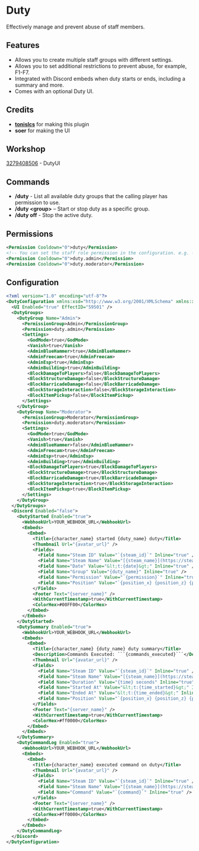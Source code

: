 ﻿# Duty  
Effectively manage and prevent abuse of staff members.

## Features
* Allows you to create multiple staff groups with different settings.
* Allows you to set additional restrictions to prevent abuse, for example, F1-F7.
* Integrated with Discord embeds when duty starts or ends, including a summary and more.
* Comes with an optional Duty UI.

## Credits
* **[tonislcs](https://github.com/tonislcs)** for making this plugin
* **soer** for making the UI

## Workshop
[3279408506](https://steamcommunity.com/sharedfiles/filedetails/?id=3279408506) - DutyUI

## Commands
* **/duty** - List all available duty groups that the calling player has permission to use.
* **/duty \<group\>** – Start or stop duty as a specific group.
* **/duty off** - Stop the active duty.

## Permissions
```xml
<Permission Cooldown="0">duty</Permission>
<!-- You can set the staff role permission in the configuration. e.g. -->
<Permission Cooldown="0">duty.admin</Permission>
<Permission Cooldown="0">duty.moderator</Permission>
```

## Configuration
```xml
<?xml version="1.0" encoding="utf-8"?>
<DutyConfiguration xmlns:xsd="http://www.w3.org/2001/XMLSchema" xmlns:xsi="http://www.w3.org/2001/XMLSchema-instance">
  <UI Enabled="true" EffectID="59501" />
  <DutyGroups>
    <DutyGroup Name="Admin">
      <PermissionGroup>Admin</PermissionGroup>
      <Permission>duty.admin</Permission>
      <Settings>
        <GodMode>true</GodMode>
        <Vanish>true</Vanish>
        <AdminBlueHammer>true</AdminBlueHammer>
        <AdminFreecam>true</AdminFreecam>
        <AdminEsp>true</AdminEsp>
        <AdminBuilding>true</AdminBuilding>
        <BlockDamageToPlayers>false</BlockDamageToPlayers>
        <BlockStructureDamage>false</BlockStructureDamage>
        <BlockBarricadeDamage>false</BlockBarricadeDamage>
        <BlockStorageInteraction>false</BlockStorageInteraction>
        <BlockItemPickup>false</BlockItemPickup>
      </Settings>
    </DutyGroup>
    <DutyGroup Name="Moderator">
      <PermissionGroup>Moderator</PermissionGroup>
      <Permission>duty.moderator</Permission>
      <Settings>
        <GodMode>true</GodMode>
        <Vanish>true</Vanish>
        <AdminBlueHammer>false</AdminBlueHammer>
        <AdminFreecam>true</AdminFreecam>
        <AdminEsp>true</AdminEsp>
        <AdminBuilding>true</AdminBuilding>
        <BlockDamageToPlayers>true</BlockDamageToPlayers>
        <BlockStructureDamage>true</BlockStructureDamage>
        <BlockBarricadeDamage>true</BlockBarricadeDamage>
        <BlockStorageInteraction>true</BlockStorageInteraction>
        <BlockItemPickup>true</BlockItemPickup>
      </Settings>
    </DutyGroup>
  </DutyGroups>
  <Discord Enabled="false">
    <DutyStarted Enabled="true">
      <WebhookUrl>YOUR_WEBHOOK_URL</WebhookUrl>
      <Embeds>
        <Embed>
          <Title>{character_name} started {duty_name} duty</Title>
          <Thumbnail Url="{avatar_url}" />
          <Fields>
            <Field Name="Steam ID" Value="`{steam_id}`" Inline="true" />
            <Field Name="Steam Name" Value="[{steam_name}](https://steamcommunity.com/profiles/{steam_id})" Inline="true" />
            <Field Name="Date" Value="&lt;t:{date}&gt;" Inline="true" />
            <Field Name="Group" Value="{duty_name}" Inline="true" />
            <Field Name="Permission" Value="`{permission}`" Inline="true" />
            <Field Name="Position" Value="`{position_x} {position_z} {position_y}`" Inline="true" />
          </Fields>
          <Footer Text="{server_name}" />
          <WithCurrentTimestamp>true</WithCurrentTimestamp>
          <ColorHex>#00FF00</ColorHex>
        </Embed>
      </Embeds>
    </DutyStarted>
    <DutySummary Enabled="true">
      <WebhookUrl>YOUR_WEBHOOK_URL</WebhookUrl>
      <Embeds>
        <Embed>
          <Title>{character_name} {duty_name} duty summary</Title>
          <Description>Commands Executed: ```{commands_executed}```</Description>
          <Thumbnail Url="{avatar_url}" />
          <Fields>
            <Field Name="Steam ID" Value="`{steam_id}`" Inline="true" />
            <Field Name="Steam Name" Value="[{steam_name}](https://steamcommunity.com/profiles/{steam_id})" Inline="true" />
            <Field Name="Duration" Value="{time} seconds" Inline="true" />
            <Field Name="Started At" Value="&lt;t:{time_started}&gt;" Inline="true" />
            <Field Name="Ended At" Value="&lt;t:{time_ended}&gt;" Inline="true" />
            <Field Name="Position" Value="`{position_x} {position_z} {position_y}`" Inline="true" />
          </Fields>
          <Footer Text="{server_name}" />
          <WithCurrentTimestamp>true</WithCurrentTimestamp>
          <ColorHex>#ff0000</ColorHex>
        </Embed>
      </Embeds>
    </DutySummary>
    <DutyCommandLog Enabled="true">
      <WebhookUrl>YOUR_WEBHOOK_URL</WebhookUrl>
      <Embeds>
        <Embed>
          <Title>{character_name} executed command on duty</Title>
          <Thumbnail Url="{avatar_url}" />
          <Fields>
            <Field Name="Steam ID" Value="`{steam_id}`" Inline="true" />
            <Field Name="Steam Name" Value="[{steam_name}](https://steamcommunity.com/profiles/{steam_id})" Inline="true" />
            <Field Name="Command" Value="`{command}`" Inline="true" />
          </Fields>
          <Footer Text="{server_name}" />
          <WithCurrentTimestamp>true</WithCurrentTimestamp>
          <ColorHex>#ff0000</ColorHex>
        </Embed>
      </Embeds>
    </DutyCommandLog>
  </Discord>
</DutyConfiguration>
```


